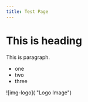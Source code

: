 ```yaml
---
title: Test Page
---
```

# **T﻿his is heading**

T﻿his is paragraph.

* o﻿ne
* t﻿wo
* t﻿hree

![img-logo]( "Logo Image")